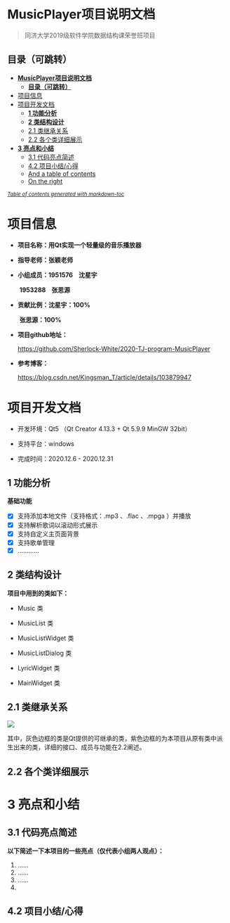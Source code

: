 # **MusicPlayer项目说明文档**

> 同济大学2019级软件学院数据结构课荣誉班项目



## **目录（可跳转）**
 
- [**MusicPlayer项目说明文档**](#--musicplayer--------)
  * [**目录（可跳转）**](#-----------)
- [项目信息](#----)
- [项目开发文档](#------)
  * [**1 功能分析**](#--1-------)
  * [**2 类结构设计**](#--2--------)
  * [2.1 类继承关系](#21------)
  * [2.2 各个类详细展示](#22--------)
- [**3 亮点和小结**](#--3--------)
  * [3.1 代码亮点简述](#31-------)
  * [4.2 项目小结/心得](#42--------)
  * [And a table of contents](#and-a-table-of-contents)
  * [On the right](#on-the-right)

<small><i><a href='http://ecotrust-canada.github.io/markdown-toc/'>Table of contents generated with markdown-toc</a></i></small>



# 项目信息

+  **项目名称：用Qt实现一个轻量级的音乐播放器**

+ **指导老师：张颖老师**

+ **小组成员：1951576    沈星宇**

  ​        **1953288    张思源**

+ **贡献比例：沈星宇：100%**

  ​					**张思源：100%**

+ **项目github地址：**

  https://github.com/Sherlock-White/2020-TJ-program-MusicPlayer

+ **参考博客：**

  https://blog.csdn.net/Kingsman_T/article/details/103879947

  

# 项目开发文档

+ 开发环境：Qt5 （Qt Creator 4.13.3 + Qt 5.9.9 MinGW 32bit）

+ 支持平台：windows

+ 完成时间：2020.12.6 - 2020.12.31

  

## **1 功能分析**

**基础功能**

- [x] 支持添加本地文件（支持格式：.mp3 、.flac 、.mpga ）并播放
- [x] 支持解析歌词以滚动形式展示
- [x] 支持自定义主页面背景
- [x] 支持歌单管理
- [x] …………

## **2 类结构设计**



 **项目中用到的类如下：**

+ Music 类

+ MusicList 类

+ MusicListWidget 类

+ MusicListDialog 类

+ LyricWidget 类

+ MainWidget 类

  

## 2.1 类继承关系

![](C:\Users\张思源\Desktop\Readme插图\类继承关系(1).png)

​		其中，灰色边框的类是Qt提供的可继承的类，紫色边框的为本项目从原有类中派生出来的类，详细的接口、成员与功能在2.2阐述。



## 2.2 各个类详细展示







# **3 亮点和小结**



## 3.1 代码亮点简述

​		**以下简述一下本项目的一些亮点（仅代表小组两人观点）：**

1. ……
2. ……
3. ……
4. 




## 4.2 项目小结/心得

​	

